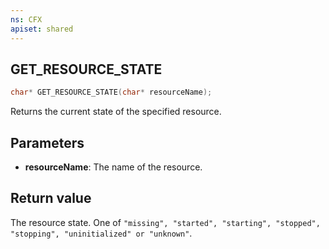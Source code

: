 ```yaml
---
ns: CFX
apiset: shared
---
```

## GET_RESOURCE_STATE

```c
char* GET_RESOURCE_STATE(char* resourceName);
```

Returns the current state of the specified resource.

## Parameters
* **resourceName**: The name of the resource.

## Return value
The resource state. One of `"missing", "started", "starting", "stopped", "stopping", "uninitialized" or "unknown"`.
